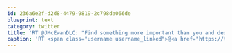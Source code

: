 ```yaml
---
id: 236a6e2f-d2d8-4479-9819-2c798da066de
blueprint: text
category: twitter
title: 'RT @JMcEwanDLC: "Find something more important than you and dedicate your life to it." - Daniel Dennett -- one of my favourite #quotes'
caption: 'RT <span class="username username_linked">@<a href="https://twitter.com/JMcEwanDLC" title="">JMcEwanDLC</a></span>: "Find something more important than you and dedicate your life to it." - Daniel Dennett -- one of my favourite <span class="hashtag hashtag_local">#<a href="http://tweettemp.darylchymko.ca/?tag=quotes">quotes</a>'
---
```


